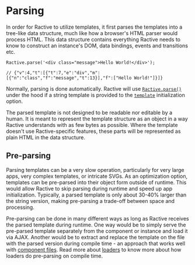# Parsing

In order for Ractive to utilize templates, it first parses the templates into a tree-like data structure, much like how a browser's HTML parser would process HTML. This data structure contains everything Ractive needs to know to construct an instance's DOM, data bindings, events and transitions etc.

<div data-playground="N4IgFiBcoE5QdgVwDbIL4BoQBcogDwDOAxjAJYAO2ABITMQLwA6422FhkA9F4vBQGsA5gDpiAewC2XGAENi2MgDcApiwB8+LiXJV1ILITwT4hGhVkxCKgCYAVFZIrJZ2FdQbUASvMWqRFlYqABQA5Pg2ytTELoSEzCCSKnGyQmog6gASKqji1ADq4jDINgCEWpFK6qEAlADcTPAmhOLIKiLI4kLBAFIAygDyAHIiZuTwQmQAZgCewYHW9o7Orio19SBoQA"></div>

```
Ractive.parse('<div class="message">Hello World!</div>');

// {"v":4,"t":[{"t":7,"e":"div","m":[{"n":"class","f":"message","t":13}],"f":["Hello World!"]}]}
```

Normally, parsing is done automatically. Ractive will use [`Ractive.parse()`](../../api.md#ractiveparse) under the hood if a string template is provided to the [`template`](../../api.md#template) initialization option.

The parsed template is not designed to be readable nor editable by a human. It is meant to represent the template structure as an object in a way Ractive understands with as few bytes as possible. Where the template doesn't use Ractive-specific features, these parts will be represented as plain HTML in the data structure.

## Pre-parsing

Parsing templates can be a very slow operation, particularly for very large apps, very complex templates, or intricate SVGs. As an optimization option, templates can be pre-parsed into their object form outside of runtime. This would allow Ractive to skip parsing during runtime and speed up app initialization. Typically, a parsed template is only about 30-40% larger than the string version, making pre-parsing a trade-off between space and processing.

Pre-parsing can be done in many different ways as long as Ractive receives the parsed template during runtime. One way would be to simply serve the pre-parsed template separately from the component or instance and load it via AJAX. Another would be to extract and replace the template on the file with the parsed version during compile time - an approach that works well with [component files](../../api.md). Read more about [loaders](../../integrations/loaders.md) to know more about how loaders do pre-parsing on compile time.
